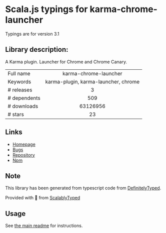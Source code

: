 
# Scala.js typings for karma-chrome-launcher

Typings are for version 3.1

## Library description:
A Karma plugin. Launcher for Chrome and Chrome Canary.

|                    |                 |
| ------------------ | :-------------: |
| Full name          | karma-chrome-launcher |
| Keywords           | karma-plugin, karma-launcher, chrome |
| # releases         | 3 |
| # dependents       | 509 |
| # downloads        | 63126956 |
| # stars            | 23 |

## Links
- [Homepage](https://github.com/karma-runner/karma-chrome-launcher#readme)
- [Bugs](https://github.com/karma-runner/karma-chrome-launcher/issues)
- [Repository](https://github.com/karma-runner/karma-chrome-launcher)
- [Npm](https://www.npmjs.com/package/karma-chrome-launcher)
    


## Note
This library has been generated from typescript code from [DefinitelyTyped](https://definitelytyped.org).

Provided with :purple_heart: from [ScalablyTyped](https://github.com/oyvindberg/ScalablyTyped)

## Usage
See [the main readme](../../readme.md) for instructions.


